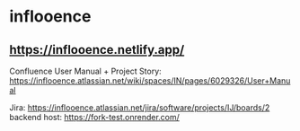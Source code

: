 # inflooence

  ## https://inflooence.netlify.app/
  
  
  Confluence User Manual + Project Story: 
  https://inflooence.atlassian.net/wiki/spaces/IN/pages/6029326/User+Manual
  
  
  Jira: https://inflooence.atlassian.net/jira/software/projects/IJ/boards/2
  backend host: https://fork-test.onrender.com/
